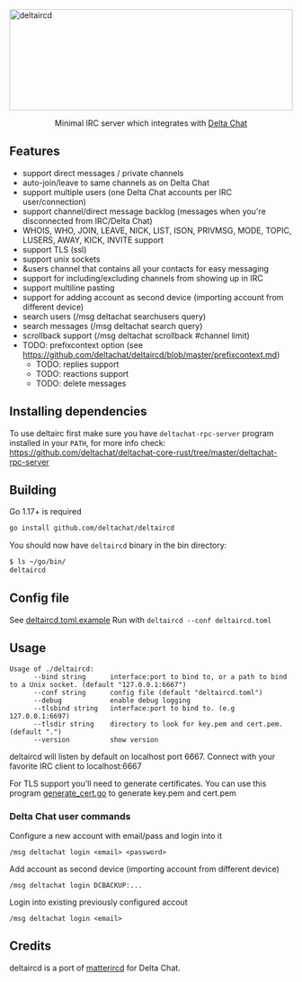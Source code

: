 <img height="180" width="100%" src="https://github.com/deltachat/deltaircd/raw/master/images/logo.svg" alt="deltaircd">

<p align="center">Minimal IRC server which integrates with <a href="https://delta.chat">Delta Chat</a></p>

## Features

- support direct messages / private channels
- auto-join/leave to same channels as on Delta Chat
- support multiple users (one Delta Chat accounts per IRC user/connection)
- support channel/direct message backlog (messages when you're disconnected from IRC/Delta Chat)
- WHOIS, WHO, JOIN, LEAVE, NICK, LIST, ISON, PRIVMSG, MODE, TOPIC, LUSERS, AWAY, KICK, INVITE support
- support TLS (ssl)
- support unix sockets
- &users channel that contains all your contacts for easy messaging
- support for including/excluding channels from showing up in IRC
- support multiline pasting
- support for adding account as second device (importing account from different device)
- search users (/msg deltachat searchusers query)
- search messages (/msg deltachat search query)
- scrollback support (/msg deltachat scrollback #channel limit)
- TODO: prefixcontext option (see <https://github.com/deltachat/deltaircd/blob/master/prefixcontext.md>)
  - TODO: replies support
  - TODO: reactions support
  - TODO: delete messages

## Installing dependencies

To use deltairc first make sure you have `deltachat-rpc-server` program installed in your
`PATH`, for more info check:
https://github.com/deltachat/deltachat-core-rust/tree/master/deltachat-rpc-server

## Building

Go 1.17+ is required

```bash
go install github.com/deltachat/deltaircd
```

You should now have `deltaircd` binary in the bin directory:

```bash
$ ls ~/go/bin/
deltaircd
```

## Config file

See [deltaircd.toml.example](https://github.com/deltachat/deltaircd/blob/master/deltaircd.toml.example)
Run with `deltaircd --conf deltaircd.toml`

## Usage

```
Usage of ./deltaircd:
      --bind string      interface:port to bind to, or a path to bind to a Unix socket. (default "127.0.0.1:6667")
      --conf string      config file (default "deltaircd.toml")
      --debug            enable debug logging
      --tlsbind string   interface:port to bind to. (e.g 127.0.0.1:6697)
      --tlsdir string    directory to look for key.pem and cert.pem. (default ".")
      --version          show version
```

deltaircd will listen by default on localhost port 6667.
Connect with your favorite IRC client to localhost:6667

For TLS support you'll need to generate certificates.
You can use this program [generate_cert.go](https://golang.org/src/crypto/tls/generate_cert.go) to
generate key.pem and cert.pem

### Delta Chat user commands

Configure a new account with email/pass and login into it

```
/msg deltachat login <email> <password>
```

Add account as second device (importing account from different device)

```
/msg deltachat login DCBACKUP:...
```

Login into existing previously configured accout

```
/msg deltachat login <email>
```

## Credits

deltaircd is a port of [matterircd](https://github.com/42wim/matterircd) for Delta Chat.
